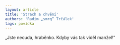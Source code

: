 ```yaml
---
layout: article
title: 'Strach a chvění'
authors: 'Radim „smrq“ Trčálek'
tags: povídka
---
```


„Jste necuda, hraběnko. Kdyby vás tak viděl manžel!“
